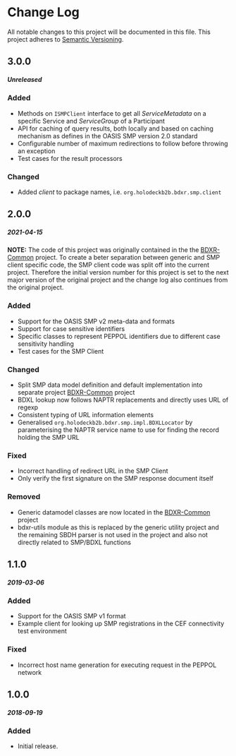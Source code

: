 # Change Log
All notable changes to this project will be documented in this file.
This project adheres to [Semantic Versioning](http://semver.org/).

## 3.0.0
##### Unreleased
### Added
* Methods on `ISMPClient` interface to get all _ServiceMetadata_ on a specific Service and _ServiceGroup_ of a
  Participant
* API for caching of query results, both locally and based on caching mechanism as defines in the OASIS SMP version 2.0
  standard
* Configurable number of maximum redirections to follow before throwing an exception
* Test cases for the result processors

### Changed
* Added _client_ to package names, i.e. `org.holodeckb2b.bdxr.smp.client`

## 2.0.0
##### 2021-04-15

**NOTE:** The code of this project was originally contained in the the [BDXR-Common](https://github.com/holodeck-b2b/bdxr-common) project.
To create a beter separation between generic and SMP client specific code, the SMP client code was split off into the current project.
Therefore the initial version number for this project is set to the next major version of the original project and the change log also continues from the original project.

### Added
* Support for the OASIS SMP v2 meta-data and formats
* Support for case sensitive identifiers
* Specific classes to represent PEPPOL identifiers due to different case sensitivity handling
* Test cases for the SMP Client

### Changed
* Split SMP data model definition and default implementation into separate project
  [BDXR-Common](https://github.com/holodeck-b2b/bdxr-common) project
* BDXL lookup now follows NAPTR replacements and directly uses URL of regexp
* Consistent typing of URL information elements
* Generalised `org.holodeckb2b.bdxr.smp.impl.BDXLLocator` by parameterising the
  NAPTR service name to use for finding the record holding the SMP URL

### Fixed
* Incorrect handling of redirect URL in the SMP Client
* Only verify the first signature on the SMP response document itself

### Removed
* Generic datamodel classes are now located in the [BDXR-Common](https://github.com/holodeck-b2b/bdxr-common) project
* bdxr-utils module as this is replaced by the generic utility project and the remaining SBDH
  parser is not used in the project and also not directly related to SMP/BDXL functions

## 1.1.0
##### 2019-03-06
### Added
* Support for the OASIS SMP v1 format
* Example client for looking up SMP registrations in the CEF connectivity test environment

### Fixed
* Incorrect host name generation for executing request in the PEPPOL network

## 1.0.0
##### 2018-09-19
### Added
* Initial release.

